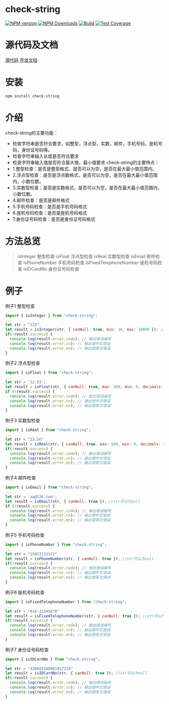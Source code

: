 check-string
=======



[![NPM version][npm-image]][npm-url]
[![NPM Downloads][downloads-image]][npm-url]
[![Build](https://travis-ci.org/heifade/check-string.svg)](https://travis-ci.org/heifade/check-string)
[![Test Coverage](https://coveralls.io/repos/github/heifade/check-string/badge.svg)](https://coveralls.io/github/heifade/check-string?branch=master)



[npm-image]: https://img.shields.io/npm/v/check-string.svg?style=flat-square
[npm-url]: https://npmjs.org/package/check-string
[downloads-image]: https://img.shields.io/npm/dm/check-string.svg


# 源代码及文档
[源代码](https://github.com/heifade/check-string)
[开发文档](https://heifade.github.io/check-string/)

# 安装
```bash
npm install check-string
```

# 介绍
check-string的主要功能：
* 检查字符串是否符合要求，如整型，浮点型，实数，邮件，手机号码，座机号码，身份证号码等。
* 检查字符串输入长度是否符合要求
* 检查字符串输入值是否符合最大值，最小值要求
check-string的主要特点：
* 1.整型检查：是否是整型格式，是否可以为空，是否在最大最小值范围内。
* 2.浮点型检查：是否是浮点数格式，是否可以为空，是否在最大最小值范围内，小数位数。
* 3.实数型检查：是否是实数格式，是否可以为空，是否在最大最小值范围内，小数位数。
* 4.邮件检查：是否是邮件格式
* 5.手机号码检查：是否是手机号码格式
* 6.座机号码检查：是否是座机号码格式
* 7.身份证号码检查：是否是身份证号码格式


# 方法总览
> isInteger 整型检查
> isFloat 浮点型检查
> isReal 实数型检查
> isEmail 邮件检查
> isPhoneNumber 手机号码检查
> isFixedTelephoneNumber 座机号码检查
> isIDCardNo 身份证号码检查



# 例子
例子1 整型检查
```js
import { isInteger } from "check-string";
...
let str = "123"
let result = isInteger(str, { canNull: true, min: 10, max: 10000 }); //str可以为null，最大10000，最小10
if(!result.success) {
  console.log(result.error.code); // 输出错误编号
  console.log(result.error.cn); // 输出错中文错误
  console.log(result.error.en); // 输出错英文错误
}
```

例子2 浮点型检查
```js
import { isFloat } from "check-string";
...
let str = '12.53';
let result = isFloat(str, { canNull: true, max: 500, min: 0, decimals: 2 }); //str可以为null，最大500，最小0， 小数点后最多2位小数
if (!result.success) {
  console.log(result.error.code); // 输出错误编号
  console.log(result.error.cn); // 输出错中文错误
  console.log(result.error.en); // 输出错英文错误
}
```

例子3 实数型检查
```js
import { isReal } from "check-string";
...
let str = "23.56"
let result = isReal(str, { canNull: true, max: 500, min: 0, decimals: 2 }); //str可以为null，最大500，最小0，小数点后最多2位小数
if(!result.success) {
  console.log(result.error.code); // 输出错误编号
  console.log(result.error.cn); // 输出错中文错误
  console.log(result.error.en); // 输出错英文错误
}
```

例子4 邮件检查
```js
import { isEmail } from "check-string";
...
let str = 'aa@126.com';
let result = isEmail(str, { canNull: true }); //str可以为null
if (!result.success) {
  console.log(result.error.code); // 输出错误编号
  console.log(result.error.cn); // 输出错中文错误
  console.log(result.error.en); // 输出错英文错误
}
```

例子5 手机号码检查
```js
import { isPhoneNumber } from "check-string";
...
let str = "15811111111"
let result = isPhoneNumber(str, { canNull: true }); //str可以为null
if(!result.success) {
  console.log(result.error.code); // 输出错误编号
  console.log(result.error.cn); // 输出错中文错误
  console.log(result.error.en); // 输出错英文错误
}
```

例子6 座机号码检查
```js
import { isFixedTelephoneNumber } from "check-string";
...
let str = "010-22345678"
let result = isFixedTelephoneNumber(str, { canNull: true }); //str可以为null
if(!result.success) {
  console.log(result.error.code); // 输出错误编号
  console.log(result.error.cn); // 输出错中文错误
  console.log(result.error.en); // 输出错英文错误
}
```

例子7 身份证号码检查
```js
import { isIDCardNo } from "check-string";
...
let str = "330683180001017218"
let result = isIDCardNo(str, { canNull: true }); //str可以为null
if(!result.success) {
  console.log(result.error.code); // 输出错误编号
  console.log(result.error.cn); // 输出错中文错误
  console.log(result.error.en); // 输出错英文错误
}
```
